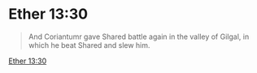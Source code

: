 # Ether 13:30

> And Coriantumr gave Shared battle again in the valley of Gilgal, in which he beat Shared and slew him.

[Ether 13:30](https://www.churchofjesuschrist.org/study/scriptures/bofm/ether/13?lang=eng&id=p30#p30)


